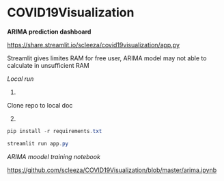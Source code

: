 # COVID19Visualization

**ARIMA prediction dashboard**

https://share.streamlit.io/scleeza/covid19visualization/app.py 

Streamlit gives limites RAM for free user, ARIMA model may not able to calculate in unsufficient RAM

*Local run*

1.

Clone repo to local doc

2.
```powershell
pip install -r requirements.txt 
```
```powershell
streamlit run app.py
```

*ARIMA moodel training notebook*

https://github.com/scleeza/COVID19Visualization/blob/master/arima.ipynb
